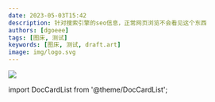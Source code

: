 ```yaml
---
date: 2023-05-03T15:42
description: 针对搜索引擎的seo信息，正常网页浏览不会看见这个东西
authors: [dgoeee]
tags: [图床, 测试]
keywords: [图床, 测试, draft.art]
image: img/logo.svg
---
```


![](https://oss-cdn-main.draft.art/aiDraw/predict/output_hd/v1tADmQPpeNGu1efVPNiANAiM76eGCtV-0.jpg)

import DocCardList from '@theme/DocCardList';

<DocCardList />

